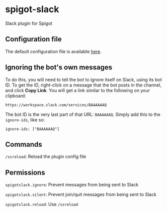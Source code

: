 # spigot-slack
Slack plugin for Spigot

## Configuration file

The default configuration file is available [here](https://github.com/mb243/spigot-slack/blob/update-readme/src/main/resources/config.yml).

## Ignoring the bot's own messages

To do this, you will need to tell the bot to ignore itself on Slack, using its bot ID. To get the ID, right-click on a message that the bot posts in the channel, and click **Copy Link**. You will get a link similar to the following on your clipboard:

```
https://workspace.slack.com/services/BAAAAAAQ
```

The bot ID is the very last part of that URL: `BAAAAAAQ`. Simply add this to the `ignore-ids`, like so:

```
ignore-ids: ["BAAAAAAQ"]
```


## Commands

`/ssreload`: Reload the plugin config file

## Permissions

`spigotslack.ignore`: Prevent messages from being sent to Slack

`spigotslack.silent`: Prevent join/quit messages from being sent to Slack

`spigotslack.reload`: Use `/ssreload`
